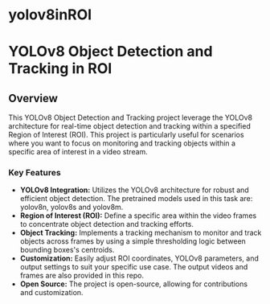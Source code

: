 # yolov8inROI

# YOLOv8 Object Detection and Tracking in ROI 

## Overview

This YOLOv8 Object Detection and Tracking project leverage the YOLOv8 architecture for real-time object detection and tracking within a specified Region of Interest (ROI). This project is particularly useful for scenarios where you want to focus on monitoring and tracking objects within a specific area of interest in a video stream.

### Key Features

- **YOLOv8 Integration:** Utilizes the YOLOv8 architecture for robust and efficient object detection. The pretrained models used in this task are: yolov8n, yolov8s and yolov8m.
- **Region of Interest (ROI):** Define a specific area within the video frames to concentrate object detection and tracking efforts.
- **Object Tracking:** Implements a tracking mechanism to monitor and track objects across frames by using a simple thresholding logic between bounding boxes's centroids.
- **Customization:** Easily adjust ROI coordinates, YOLOv8 parameters, and output settings to suit your specific use case. The output videos and frames are also provided in this repo.
- **Open Source:** The project is open-source, allowing for contributions and customization.
